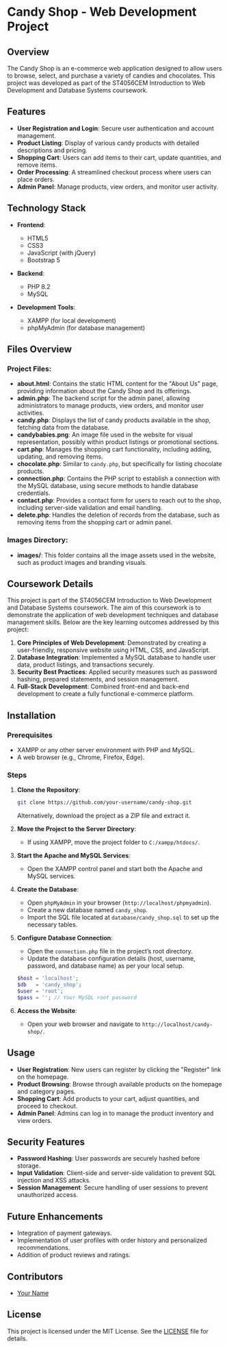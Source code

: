 # Candy Shop - Web Development Project

## Overview

The Candy Shop is an e-commerce web application designed to allow users to browse, select, and purchase a variety of candies and chocolates. This project was developed as part of the ST4056CEM Introduction to Web Development and Database Systems coursework.

## Features

- **User Registration and Login**: Secure user authentication and account management.
- **Product Listing**: Display of various candy products with detailed descriptions and pricing.
- **Shopping Cart**: Users can add items to their cart, update quantities, and remove items.
- **Order Processing**: A streamlined checkout process where users can place orders.
- **Admin Panel**: Manage products, view orders, and monitor user activity.

## Technology Stack

- **Frontend**:
  - HTML5
  - CSS3
  - JavaScript (with jQuery)
  - Bootstrap 5

- **Backend**:
  - PHP 8.2
  - MySQL

- **Development Tools**:
  - XAMPP (for local development)
  - phpMyAdmin (for database management)

## Files Overview

### **Project Files:**
- **about.html**: Contains the static HTML content for the "About Us" page, providing information about the Candy Shop and its offerings.
- **admin.php**: The backend script for the admin panel, allowing administrators to manage products, view orders, and monitor user activities.
- **candy.php**: Displays the list of candy products available in the shop, fetching data from the database.
- **candybabies.png**: An image file used in the website for visual representation, possibly within product listings or promotional sections.
- **cart.php**: Manages the shopping cart functionality, including adding, updating, and removing items.
- **chocolate.php**: Similar to `candy.php`, but specifically for listing chocolate products.
- **connection.php**: Contains the PHP script to establish a connection with the MySQL database, using secure methods to handle database credentials.
- **contact.php**: Provides a contact form for users to reach out to the shop, including server-side validation and email handling.
- **delete.php**: Handles the deletion of records from the database, such as removing items from the shopping cart or admin panel.

### **Images Directory:**
- **images/**: This folder contains all the image assets used in the website, such as product images and branding visuals.

## Coursework Details

This project is part of the ST4056CEM Introduction to Web Development and Database Systems coursework. The aim of this coursework is to demonstrate the application of web development techniques and database management skills. Below are the key learning outcomes addressed by this project:

1. **Core Principles of Web Development**: Demonstrated by creating a user-friendly, responsive website using HTML, CSS, and JavaScript.
2. **Database Integration**: Implemented a MySQL database to handle user data, product listings, and transactions securely.
3. **Security Best Practices**: Applied security measures such as password hashing, prepared statements, and session management.
4. **Full-Stack Development**: Combined front-end and back-end development to create a fully functional e-commerce platform.

## Installation

### Prerequisites

- XAMPP or any other server environment with PHP and MySQL.
- A web browser (e.g., Chrome, Firefox, Edge).

### Steps

1. **Clone the Repository**:
    ```bash
    git clone https://github.com/your-username/candy-shop.git
    ```
    Alternatively, download the project as a ZIP file and extract it.

2. **Move the Project to the Server Directory**:
    - If using XAMPP, move the project folder to `C:/xampp/htdocs/`.

3. **Start the Apache and MySQL Services**:
    - Open the XAMPP control panel and start both the Apache and MySQL services.

4. **Create the Database**:
    - Open `phpMyAdmin` in your browser (`http://localhost/phpmyadmin`).
    - Create a new database named `candy_shop`.
    - Import the SQL file located at `database/candy_shop.sql` to set up the necessary tables.

5. **Configure Database Connection**:
    - Open the `connection.php` file in the project’s root directory.
    - Update the database configuration details (host, username, password, and database name) as per your local setup.

    ```php
    $host = 'localhost';
    $db   = 'candy_shop';
    $user = 'root';
    $pass = ''; // Your MySQL root password
    ```

6. **Access the Website**:
    - Open your web browser and navigate to `http://localhost/candy-shop/`.

## Usage

- **User Registration**: New users can register by clicking the "Register" link on the homepage.
- **Product Browsing**: Browse through available products on the homepage and category pages.
- **Shopping Cart**: Add products to your cart, adjust quantities, and proceed to checkout.
- **Admin Panel**: Admins can log in to manage the product inventory and view orders.

## Security Features

- **Password Hashing**: User passwords are securely hashed before storage.
- **Input Validation**: Client-side and server-side validation to prevent SQL injection and XSS attacks.
- **Session Management**: Secure handling of user sessions to prevent unauthorized access.

## Future Enhancements

- Integration of payment gateways.
- Implementation of user profiles with order history and personalized recommendations.
- Addition of product reviews and ratings.

## Contributors

- [Your Name](https://github.com/your-username)

## License

This project is licensed under the MIT License. See the [LICENSE](LICENSE) file for details.
